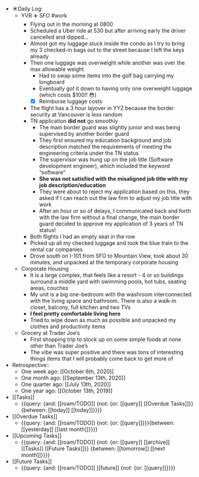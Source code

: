 - ☀️Daily Log:
    - YVR ✈️ SFO #work
        - Flying out in the morning at 0800
        - Scheduled a Uber ride at 530 but after arriving early the driver cancelled and dipped...
        - Almost got my luggage stuck inside the condo as I try to bring my 3 checked-in bags out to the street because I left the keys already
        - Then one luggage was overweight while another was over the max allowable weight
            - Had to swap some items into the golf bag carrying my longboard
            - Eventually got it down to having only one overweight luggage (which costs $100!! 😳)
            - [x] Reimburse luggage costs
        - The flight has a 3 hour layover in YYZ because the border security at Vancouver is less random
        - TN application __did not__ go smoothly
            - The main border guard was slightly junior and was being supervised by another border guard
            - They first ensured my education background and job description matched the requirements of meeting the engineering criteria under the TN status
            - The supervisor was hung up on the job title (Software development engineer), which included the keyword “software”
            - **She was not satisfied with the misaligned job title with my job description/education**
            - They were about to reject my application based on this, they asked if I can reach out the law firm to adjust my job title with work
            - After an hour or so of delays, I communicated back and forth with the law firm without a final change, the main border guard decided to approve my application of 3 years of TN status!
        - Both flights I had an empty seat in the row
        - Picked up all my checked luggage and took the blue train to the rental car companies
        - Drove south on I-101 from SFO to Mountain View, took about 30 minutes, and unpacked at the temporary corporate housing
    - Corporate Housing
        - It is a large complex, that feels like a resort - 4 or so buildings surround a middle yard with swimming pools, hot tubs, seating areas, couches
        - My unit is a big one-bedroom with the washroom interconnected with the living space and bathroom. There is also a walk-in closet, balcony, full kitchen and two TVs
        - __I feel pretty comfortable living here__
        - Tried to wipe down as much as possible and unpacked my clothes and productivity items
    - Grocery at Trader Joe’s
        - First shopping trip to stock up on some simple foods at none other than Trader Joe’s
        - The vibe was super positive and there was tons of interesting things items that I will probably come back to get more of
- Retrospective::
    - One week ago: [[October 6th, 2020]]
    - One month ago: [[September 13th, 2020]]
    - One quarter ago: [[July 13th, 2020]]
    - One year ago: [[October 13th, 2019]]
- [[Tasks]]
    - {{query: {and: [[roam/TODO]] {not: {or: [[query]] [[Overdue Tasks]]}} {between: [[today]] [[today]]}}}}
- [[Overdue Tasks]]
    - {{query: {and: [[roam/TODO]] {not: {or: [[query]]}}}{between: [[yesterday]] [[last month]]}}}}
- [[Upcoming Tasks]]
    - {{query: {and: [[roam/TODO]] {not: {or: [[query]] [[archive]] [[Tasks]] [[Future Tasks]]}} {between: [[tomorrow]] [[next month]]}}}}
- [[Future Tasks]]
    - {{query: {and: [[roam/TODO]] [[future]] {not: {or: [[query]]}}}}
